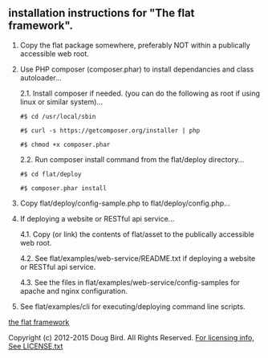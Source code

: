 ## installation instructions for "The flat framework".
1. Copy the flat package somewhere, preferably NOT within a publically accessible web root.

2. Use PHP composer (composer.phar) to install dependancies and class autoloader...

   2.1. Install composer if needed. (you can do the following as root if using linux or similar system)...
   
      `#$ cd /usr/local/sbin`
      
      `#$ curl -s https://getcomposer.org/installer | php`
      
      `#$ chmod +x composer.phar`

   2.2. Run composer install command from the flat/deploy directory...
   
      `#$ cd flat/deploy`
      
      `#$ composer.phar install`

3. Copy flat/deploy/config-sample.php to flat/deploy/config.php...

4. If deploying a website or RESTful api service...

   4.1. Copy (or link) the contents of flat/asset to the publically accessible web root.
   
   4.2. See flat/examples/web-service/README.txt if deploying a website or RESTful api service.
   
   4.3. See the files in flat/examples/web-service/config-samples for apache and nginx configuration.
   
5. See flat/examples/cli for executing/deploying command line scripts.

[the flat framework](https://github.com/katmore/flat)

Copyright (c) 2012-2015 Doug Bird. All Rights Reserved.
[For licensing info, See LICENSE.txt](LICENSE.txt)

